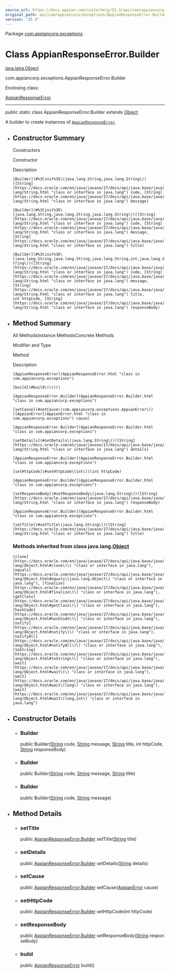 ```yaml
---
source_url: https://docs.appian.com/suite/help/25.3/api/com/appiancorp/exceptions/AppianResponseError.Builder.html
original_path: api/com/appiancorp/exceptions/AppianResponseError.Builder.html
version: "25.3"
---
```


Package [com.appiancorp.exceptions](package-summary.html)

# Class AppianResponseError.Builder

[java.lang.Object](https://docs.oracle.com/en/java/javase/17/docs/api/java.base/java/lang/Object.html "class or interface in java.lang")

com.appiancorp.exceptions.AppianResponseError.Builder

Enclosing class:

[AppianResponseError](AppianResponseError.html "class in com.appiancorp.exceptions")

* * *

public static class AppianResponseError.Builder extends [Object](https://docs.oracle.com/en/java/javase/17/docs/api/java.base/java/lang/Object.html "class or interface in java.lang")

A builder to create instances of [`AppianResponseError`](AppianResponseError.html "class in com.appiancorp.exceptions").

-   ## Constructor Summary

    Constructors

    Constructor

    Description

    `[Builder](#%3Cinit%3E\(java.lang.String,java.lang.String\))([String](https://docs.oracle.com/en/java/javase/17/docs/api/java.base/java/lang/String.html "class or interface in java.lang") code, [String](https://docs.oracle.com/en/java/javase/17/docs/api/java.base/java/lang/String.html "class or interface in java.lang") message)`

    `[Builder](#%3Cinit%3E\(java.lang.String,java.lang.String,java.lang.String\))([String](https://docs.oracle.com/en/java/javase/17/docs/api/java.base/java/lang/String.html "class or interface in java.lang") code, [String](https://docs.oracle.com/en/java/javase/17/docs/api/java.base/java/lang/String.html "class or interface in java.lang") message, [String](https://docs.oracle.com/en/java/javase/17/docs/api/java.base/java/lang/String.html "class or interface in java.lang") title)`

    `[Builder](#%3Cinit%3E\(java.lang.String,java.lang.String,java.lang.String,int,java.lang.String\))([String](https://docs.oracle.com/en/java/javase/17/docs/api/java.base/java/lang/String.html "class or interface in java.lang") code, [String](https://docs.oracle.com/en/java/javase/17/docs/api/java.base/java/lang/String.html "class or interface in java.lang") message, [String](https://docs.oracle.com/en/java/javase/17/docs/api/java.base/java/lang/String.html "class or interface in java.lang") title, int httpCode, [String](https://docs.oracle.com/en/java/javase/17/docs/api/java.base/java/lang/String.html "class or interface in java.lang") responseBody)`

-   ## Method Summary

    All MethodsInstance MethodsConcrete Methods

    Modifier and Type

    Method

    Description

    `[AppianResponseError](AppianResponseError.html "class in com.appiancorp.exceptions")`

    `[build](#build\(\))()`

    `[AppianResponseError.Builder](AppianResponseError.Builder.html "class in com.appiancorp.exceptions")`

    `[setCause](#setCause\(com.appiancorp.exceptions.AppianError\))([AppianError](AppianError.html "class in com.appiancorp.exceptions") cause)`

    `[AppianResponseError.Builder](AppianResponseError.Builder.html "class in com.appiancorp.exceptions")`

    `[setDetails](#setDetails\(java.lang.String\))([String](https://docs.oracle.com/en/java/javase/17/docs/api/java.base/java/lang/String.html "class or interface in java.lang") details)`

    `[AppianResponseError.Builder](AppianResponseError.Builder.html "class in com.appiancorp.exceptions")`

    `[setHttpCode](#setHttpCode\(int\))(int httpCode)`

    `[AppianResponseError.Builder](AppianResponseError.Builder.html "class in com.appiancorp.exceptions")`

    `[setResponseBody](#setResponseBody\(java.lang.String\))([String](https://docs.oracle.com/en/java/javase/17/docs/api/java.base/java/lang/String.html "class or interface in java.lang") responseBody)`

    `[AppianResponseError.Builder](AppianResponseError.Builder.html "class in com.appiancorp.exceptions")`

    `[setTitle](#setTitle\(java.lang.String\))([String](https://docs.oracle.com/en/java/javase/17/docs/api/java.base/java/lang/String.html "class or interface in java.lang") title)`

    ### Methods inherited from class java.lang.[Object](https://docs.oracle.com/en/java/javase/17/docs/api/java.base/java/lang/Object.html "class or interface in java.lang")

    `[clone](https://docs.oracle.com/en/java/javase/17/docs/api/java.base/java/lang/Object.html#clone\(\) "class or interface in java.lang"), [equals](https://docs.oracle.com/en/java/javase/17/docs/api/java.base/java/lang/Object.html#equals\(java.lang.Object\) "class or interface in java.lang"), [finalize](https://docs.oracle.com/en/java/javase/17/docs/api/java.base/java/lang/Object.html#finalize\(\) "class or interface in java.lang"), [getClass](https://docs.oracle.com/en/java/javase/17/docs/api/java.base/java/lang/Object.html#getClass\(\) "class or interface in java.lang"), [hashCode](https://docs.oracle.com/en/java/javase/17/docs/api/java.base/java/lang/Object.html#hashCode\(\) "class or interface in java.lang"), [notify](https://docs.oracle.com/en/java/javase/17/docs/api/java.base/java/lang/Object.html#notify\(\) "class or interface in java.lang"), [notifyAll](https://docs.oracle.com/en/java/javase/17/docs/api/java.base/java/lang/Object.html#notifyAll\(\) "class or interface in java.lang"), [toString](https://docs.oracle.com/en/java/javase/17/docs/api/java.base/java/lang/Object.html#toString\(\) "class or interface in java.lang"), [wait](https://docs.oracle.com/en/java/javase/17/docs/api/java.base/java/lang/Object.html#wait\(\) "class or interface in java.lang"), [wait](https://docs.oracle.com/en/java/javase/17/docs/api/java.base/java/lang/Object.html#wait\(long\) "class or interface in java.lang"), [wait](https://docs.oracle.com/en/java/javase/17/docs/api/java.base/java/lang/Object.html#wait\(long,int\) "class or interface in java.lang")`

-   ## Constructor Details

    -   ### Builder

        public Builder([String](https://docs.oracle.com/en/java/javase/17/docs/api/java.base/java/lang/String.html "class or interface in java.lang") code, [String](https://docs.oracle.com/en/java/javase/17/docs/api/java.base/java/lang/String.html "class or interface in java.lang") message, [String](https://docs.oracle.com/en/java/javase/17/docs/api/java.base/java/lang/String.html "class or interface in java.lang") title, int httpCode, [String](https://docs.oracle.com/en/java/javase/17/docs/api/java.base/java/lang/String.html "class or interface in java.lang") responseBody)

    -   ### Builder

        public Builder([String](https://docs.oracle.com/en/java/javase/17/docs/api/java.base/java/lang/String.html "class or interface in java.lang") code, [String](https://docs.oracle.com/en/java/javase/17/docs/api/java.base/java/lang/String.html "class or interface in java.lang") message, [String](https://docs.oracle.com/en/java/javase/17/docs/api/java.base/java/lang/String.html "class or interface in java.lang") title)

    -   ### Builder

        public Builder([String](https://docs.oracle.com/en/java/javase/17/docs/api/java.base/java/lang/String.html "class or interface in java.lang") code, [String](https://docs.oracle.com/en/java/javase/17/docs/api/java.base/java/lang/String.html "class or interface in java.lang") message)

-   ## Method Details

    -   ### setTitle

        public [AppianResponseError.Builder](AppianResponseError.Builder.html "class in com.appiancorp.exceptions") setTitle([String](https://docs.oracle.com/en/java/javase/17/docs/api/java.base/java/lang/String.html "class or interface in java.lang") title)

    -   ### setDetails

        public [AppianResponseError.Builder](AppianResponseError.Builder.html "class in com.appiancorp.exceptions") setDetails([String](https://docs.oracle.com/en/java/javase/17/docs/api/java.base/java/lang/String.html "class or interface in java.lang") details)

    -   ### setCause

        public [AppianResponseError.Builder](AppianResponseError.Builder.html "class in com.appiancorp.exceptions") setCause([AppianError](AppianError.html "class in com.appiancorp.exceptions") cause)

    -   ### setHttpCode

        public [AppianResponseError.Builder](AppianResponseError.Builder.html "class in com.appiancorp.exceptions") setHttpCode(int httpCode)

    -   ### setResponseBody

        public [AppianResponseError.Builder](AppianResponseError.Builder.html "class in com.appiancorp.exceptions") setResponseBody([String](https://docs.oracle.com/en/java/javase/17/docs/api/java.base/java/lang/String.html "class or interface in java.lang") responseBody)

    -   ### build

        public [AppianResponseError](AppianResponseError.html "class in com.appiancorp.exceptions") build()